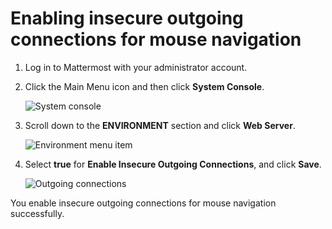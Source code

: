 # Enabling insecure outgoing connections for mouse navigation

1.  Log in to Mattermost with your administrator account.

2.  Click the Main Menu icon and then click **System Console**.

    ![System console](/v2.6.x/images/zowe-chat/mattermost_system_console.png "System console")

3.  Scroll down to the **ENVIRONMENT** section and click **Web Server**.

    ![Environment menu item](/v2.6.x/images/zowe-chat/system_console_environment.png "Environment menu item")

4.  Select **true** for **Enable Insecure Outgoing Connections**, and click **Save**.

    ![Outgoing connections](/v2.6.x/images/zowe-chat/system_console_enable_connections.png "Outgoing connections")


You enable insecure outgoing connections for mouse navigation successfully.
